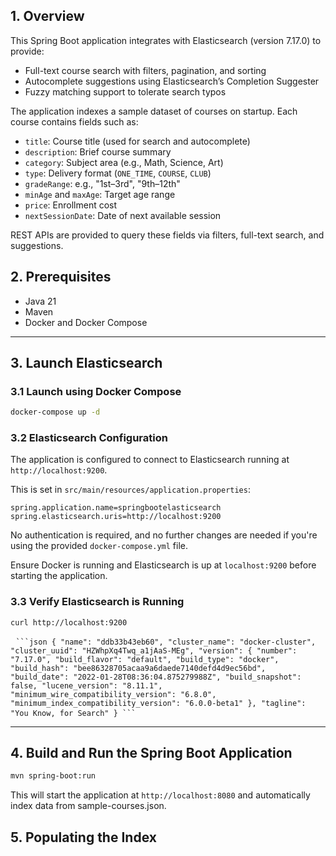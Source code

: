 ## 1. Overview

This Spring Boot application integrates with Elasticsearch (version 7.17.0) to provide:

- Full-text course search with filters, pagination, and sorting
- Autocomplete suggestions using Elasticsearch’s Completion Suggester
- Fuzzy matching support to tolerate search typos

The application indexes a sample dataset of courses on startup. Each course contains fields such as:

- `title`: Course title (used for search and autocomplete)
- `description`: Brief course summary
- `category`: Subject area (e.g., Math, Science, Art)
- `type`: Delivery format (`ONE_TIME`, `COURSE`, `CLUB`)
- `gradeRange`: e.g., "1st–3rd", "9th–12th"
- `minAge` and `maxAge`: Target age range
- `price`: Enrollment cost
- `nextSessionDate`: Date of next available session

REST APIs are provided to query these fields via filters, full-text search, and suggestions.

## 2. Prerequisites

- Java 21  
- Maven  
- Docker and Docker Compose

---

## 3. Launch Elasticsearch

### 3.1 Launch using Docker Compose

```bash
docker-compose up -d
```

### 3.2 Elasticsearch Configuration

The application is configured to connect to Elasticsearch running at `http://localhost:9200`.

This is set in `src/main/resources/application.properties`:

```properties
spring.application.name=springbootelasticsearch
spring.elasticsearch.uris=http://localhost:9200
```
No authentication is required, and no further changes are needed if you're using the provided `docker-compose.yml` file.

Ensure Docker is running and Elasticsearch is up at `localhost:9200` before starting the application.


### 3.3 Verify Elasticsearch is Running

```bash
curl http://localhost:9200
```

<pre> <code>```json { "name": "ddb33b43eb60", "cluster_name": "docker-cluster", "cluster_uuid": "HZWhpXq4Twq_a1jAaS-MEg", "version": { "number": "7.17.0", "build_flavor": "default", "build_type": "docker", "build_hash": "bee86328705acaa9a6daede7140defd4d9ec56bd", "build_date": "2022-01-28T08:36:04.875279988Z", "build_snapshot": false, "lucene_version": "8.11.1", "minimum_wire_compatibility_version": "6.8.0", "minimum_index_compatibility_version": "6.0.0-beta1" }, "tagline": "You Know, for Search" } ```</code> </pre>


---

## 4. Build and Run the Spring Boot Application

```bash
mvn spring-boot:run
```

This will start the application at `http://localhost:8080` and automatically index data from sample-courses.json.

## 5. Populating the Index
